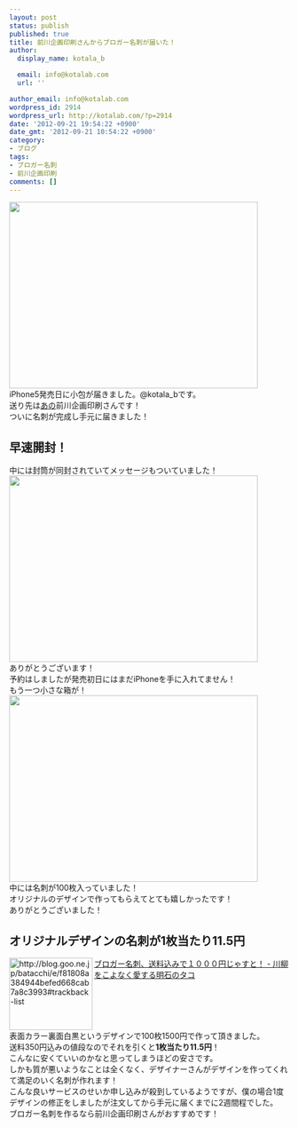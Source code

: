 ```yaml
---
layout: post
status: publish
published: true
title: 前川企画印刷さんからブロガー名刺が届いた！
author:
  display_name: kotala_b

  email: info@kotalab.com
  url: ''

author_email: info@kotalab.com
wordpress_id: 2914
wordpress_url: http://kotalab.com/?p=2914
date: '2012-09-21 19:54:22 +0900'
date_gmt: '2012-09-21 10:54:22 +0900'
category:
- ブログ
tags:
- ブロガー名刺
- 前川企画印刷
comments: []
---
```

<p><a href="http://kotalab.com/wp-content/uploads/blogermeishi_120921_03.jpg" target="_blank"><img src="http://kotalab.com/wp-content/uploads/blogermeishi_120921_03.jpg" alt="" title="blogermeishi_120921_03" width="448" height="336" class="alignnone size-full wp-image-2918" /></a><br />
iPhone5発売日に小包が届きました。@kotala_bです。<br />
送り先は<a href="http://kotalab.com/meishi-maekawa" title="前川企画印刷さんでブロガー名刺を作ってみる！" target="_blank">あの</a>前川企画印刷さんです！<br />
ついに名刺が完成し手元に届きました！<br />
<!--more--></p>
<h2>早速開封！</h2>
<p>中には封筒が同封されていてメッセージもついていました！<br />
<a href="http://kotalab.com/wp-content/uploads/blogermeishi_120921_02.jpg" target="_blank"><img src="http://kotalab.com/wp-content/uploads/blogermeishi_120921_02.jpg" alt="" title="blogermeishi_120921_02" width="448" height="336 class="alignnone size-full wp-image-2917" /></a><br />
ありがとうございます！<br />
予約はしましたが発売初日にはまだiPhoneを手に入れてません！<br />
もう一つ小さな箱が！<br />
<a href="http://kotalab.com/wp-content/uploads/blogermeishi_120921_01.jpg" target="_blank"><img src="http://kotalab.com/wp-content/uploads/blogermeishi_120921_01.jpg" alt="" title="blogermeishi_120921_01" width="448" height="336" class="alignnone size-full wp-image-2916" /></a><br />
中には名刺が100枚入っていました！<br />
オリジナルのデザインで作ってもらえてとても嬉しかったです！<br />
ありがとうございました！</p>
<h2>オリジナルデザインの名刺が1枚当たり11.5円</h2>
<p><a href="http://blog.goo.ne.jp/batacchi/e/f81808a384944befed668cab7a8c3993#trackback-list" target="_blank"><img src="http://capture.heartrails.com/150x130?http://blog.goo.ne.jp/batacchi/e/f81808a384944befed668cab7a8c3993#trackback-list" alt="http://blog.goo.ne.jp/batacchi/e/f81808a384944befed668cab7a8c3993#trackback-list" width="150" height="130" align="left" /></a><a href="http://blog.goo.ne.jp/batacchi/e/f81808a384944befed668cab7a8c3993#trackback-list" target="_blank">ブロガー名刺、送料込みで１０００円じゃすと！ - 川柳をこよなく愛する明石のタコ</a><br style="clear:both;" />表面カラー裏面白黒というデザインで100枚1500円で作って頂きました。<br />
送料350円込みの値段なのでそれを引くと<strong>1枚当たり11.5円</strong>！<br />
こんなに安くていいのかなと思ってしまうほどの安さです。<br />
しかも質が悪いようなことは全くなく、デザイナーさんがデザインを作ってくれて満足のいく名刺が作れます！<br />
こんな良いサービスのせいか申し込みが殺到しているようですが、僕の場合1度デザインの修正をしましたが注文してから手元に届くまでに2週間程でした。<br />
ブロガー名刺を作るなら前川企画印刷さんがおすすめです！</p>
